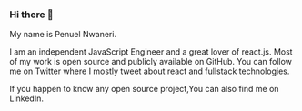 ### Hi there 👋


My name is Penuel Nwaneri.

I am an independent JavaScript Engineer and a great lover of  react.js. Most of my work is open source and publicly available on GitHub. You can follow me on Twitter where I mostly tweet about react and fullstack technologies.




If you happen to know any open source project,You can also find me on LinkedIn.



<!--
**PenuelCodes/PenuelCodes** is a ✨ _special_ ✨ repository because its `README.md` (this file) appears on your GitHub profile.

Here are some ideas to get you started:

- 🔭 I’m currently working on ...
- 🌱 I’m currently learning ...
- 👯 I’m looking to collaborate on ...
- 🤔 I’m looking for help with ...
- 💬 Ask me about ...
- 📫 How to reach me: ...
- 😄 Pronouns: ...
- ⚡ Fun fact: ...
-->

